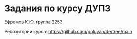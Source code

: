 # Задания по курсу ДУПЗ
Ефремов К.Ю. группа 2253

Репозиторий курса: https://github.com/poluyan/de/tree/main
